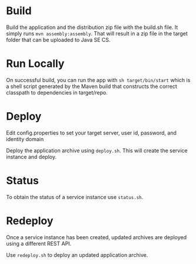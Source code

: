 Build
=====

Build the application and the distribution zip file with the build.sh file.  It simply runs `mvn assembly:assembly`.  That will result in a zip file in the target folder that can be uploaded to Java SE CS.

Run Locally
===========

On successful build, you can run the app with `sh target/bin/start` which is a shell script generated by the Maven build that constructs the correct classpath to dependencies in target/repo.


Deploy
======

Edit config.properties to set your target server, user id, password, and identity domain

Deploy the application archive using `deploy.sh`.  This will create the service instance and deploy.  

Status
======

To obtain the status of a service instance use `status.sh`.

Redeploy
========

Once a service instance has been created, updated archives are deployed using a different REST API.  

Use `redeploy.sh` to deploy an updated application archive.
